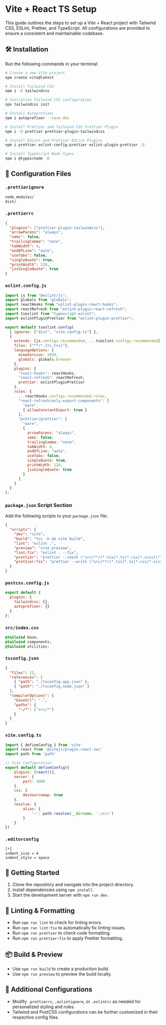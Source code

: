# Vite + React TS Setup

This guide outlines the steps to set up a Vite + React project with Tailwind CSS, ESLint, Prettier, and TypeScript. All configurations are provided to ensure a consistent and maintainable codebase.

## 🛠️ Installation

Run the following commands in your terminal:

```bash
# Create a new Vite project
npm create vite@latest

# Install Tailwind CSS
npm i -D tailwindcss

# Initialize Tailwind CSS configuration
npx tailwindcss init

# Install Autoprefixer
npm i autoprefixer --save-dev

# Install Prettier and Tailwind CSS Prettier Plugin
npm i -D prettier prettier-plugin-tailwindcss

# Install ESLint and Prettier ESLint Plugins
npm i prettier eslint-config-prettier eslint-plugin-prettier -D

# Install TypeScript Node Types
npm i @types/node -D
```

## 📂 Configuration Files

### `.prettierignore`

```bash
node_modules/
dist/
```

### `.prettierrc`

```json
{
  "plugins": ["prettier-plugin-tailwindcss"],
  "arrowParens": "always",
  "semi": false,
  "trailingComma": "none",
  "tabWidth": 4,
  "endOfLine": "auto",
  "useTabs": false,
  "singleQuote": true,
  "printWidth": 120,
  "jsxSingleQuote": true
}
```

### `eslint.config.js`

```js
import js from "@eslint/js";
import globals from "globals";
import reactHooks from "eslint-plugin-react-hooks";
import reactRefresh from "eslint-plugin-react-refresh";
import tseslint from "typescript-eslint";
import eslintPluginPrettier from "eslint-plugin-prettier";

export default tseslint.config(
  { ignores: ["dist", "vite.config.ts"] },
  {
    extends: [js.configs.recommended, ...tseslint.configs.recommended],
    files: ["**/*.{ts,tsx}"],
    languageOptions: {
      ecmaVersion: 2020,
      globals: globals.browser
    },
    plugins: {
      "react-hooks": reactHooks,
      "react-refresh": reactRefresh,
      prettier: eslintPluginPrettier
    },
    rules: {
      ...reactHooks.configs.recommended.rules,
      "react-refresh/only-export-components": [
        "warn",
        { allowConstantExport: true }
      ],
      "prettier/prettier": [
        "warn",
        {
          arrowParens: "always",
          semi: false,
          trailingComma: "none",
          tabWidth: 4,
          endOfLine: "auto",
          useTabs: false,
          singleQuote: true,
          printWidth: 120,
          jsxSingleQuote: true
        }
      ]
    }
  }
);
```

### `package.json` Script Section

Add the following scripts to your `package.json` file:

```json
{
  "scripts": {
    "dev": "vite",
    "build": "tsc -b && vite build",
    "lint": "eslint .",
    "preview": "vite preview",
    "lint:fix": "eslint . --fix",
    "prettier": "prettier --check \"src/**/(*.tsx|*.ts|*.css|*.scss)\"",
    "prettier:fix": "prettier --write \"src/**/(*.tsx|*.ts|*.css|*.scss)\""
  }
}
```

### `postcss.config.js`

```js
export default {
  plugins: {
    tailwindcss: {},
    autoprefixer: {}
  }
};
```

### `src/index.css`

```css
@tailwind base;
@tailwind components;
@tailwind utilities;
```

### `tsconfig.json`

```json
{
  "files": [],
  "references": [
    { "path": "./tsconfig.app.json" },
    { "path": "./tsconfig.node.json" }
  ],
  "compilerOptions": {
    "baseUrl": ".",
    "paths": {
      "~/*": ["src/*"]
    }
  }
}
```

### `vite.config.ts`

```js
import { defineConfig } from 'vite'
import react from '@vitejs/plugin-react-swc'
import path from 'path'

// Vite Configuration
export default defineConfig({
    plugins: [react()],
    server: {
        port: 3000
    },
    css: {
        devSourcemap: true
    },
    resolve: {
        alias: {
            '~': path.resolve(__dirname, './src')
        }
    }
})
```

### `.editorconfig`

```
[*]
indent_size = 4
indent_style = space
```

## 🚀 Getting Started

1. Clone the repository and navigate into the project directory.
2. Install dependencies using `npm install`.
3. Start the development server with `npm run dev`.

## 🧹 Linting & Formatting

- Run `npm run lint` to check for linting errors.
- Run `npm run lint:fix` to automatically fix linting issues.
- Run `npm run prettier` to check code formatting.
- Run `npm run prettier:fix` to apply Prettier formatting.

## 📦 Build & Preview

- Use `npm run build` to create a production build.
- Use `npm run preview` to preview the build locally.

## 🔧 Additional Configurations

- Modify `.prettierrc`, `.eslintignore`, or `.eslintrc` as needed for personalized styling and rules.
- Tailwind and PostCSS configurations can be further customized in their respective config files.
